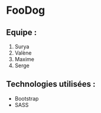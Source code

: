 # FooDog

## Equipe :

1. Surya
2. Valène
3. Maxime
4. Serge

## Technologies utilisées :

- Bootstrap
- SASS

